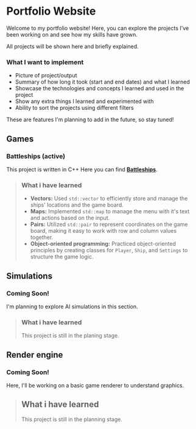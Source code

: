 Portfolio Website
====================

Welcome to my portfolio website! Here, you can explore the projects I've been working on and see how my skills have grown.

All projects will be shown here and briefly explained.

### What I want to implement 
* Picture of project/output 
* Summary of how long it took (start and end dates) and what I learned
* Showcase the technologies and concepts I learned and used in the project
* Show any extra things I learned and experimented with
* Ability to sort the projects using different filters 

These are features I'm planning to add in the future, so stay tuned!

Games 
------
### Battleships (active) 

This project is written in C++
Here you can find **[Battleships](https://github.com/smile3io/Battleships "bum bam splash")**.

> ### What i have learned 
> * **Vectors:** Used `std::vector` to efficiently store and manage the ships' locations and the game board.
> * **Maps:** Implemented `std::map` to manage the menu with it's text and actions based on the input.
> * **Pairs:** Utilized `std::pair` to represent coordinates on the game board, making it easy to work with row and column values together.
> * **Object-oriented programming:** Practiced object-oriented principles by creating classes for `Player`, `Ship`, and `Settings` to structure the game logic.

Simulations
-----------
### Coming Soon!

I'm planning to explore AI simulations in this section.

> ### What i have learned 
> This project is still in the planing stage.

Render engine 
-------------
### Coming Soon!

Here, I'll be working on a basic game renderer to understand graphics.

> ## What i have learned 
> This project is still in the planning stage.